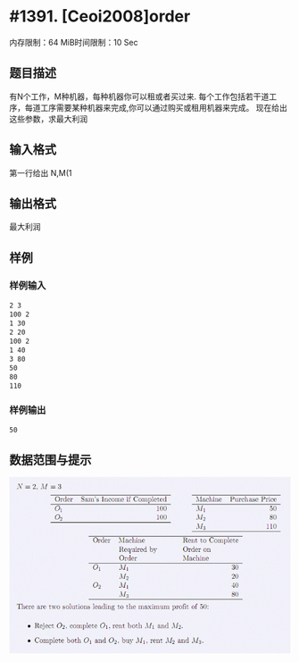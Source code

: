 # #1391. [Ceoi2008]order

内存限制：64 MiB时间限制：10 Sec

## 题目描述

有N个工作，M种机器，每种机器你可以租或者买过来.
每个工作包括若干道工序，每道工序需要某种机器来完成,你可以通过购买或租用机器来完成。
现在给出这些参数，求最大利润

## 输入格式

第一行给出 N,M(1

## 输出格式

最大利润

## 样例

### 样例输入

    
    2 3
    100 2
    1 30
    2 20
    100 2
    1 40
    3 80
    50
    80
    110
    

### 样例输出

    
    50
    

## 数据范围与提示

![](images/1391.jpg)
